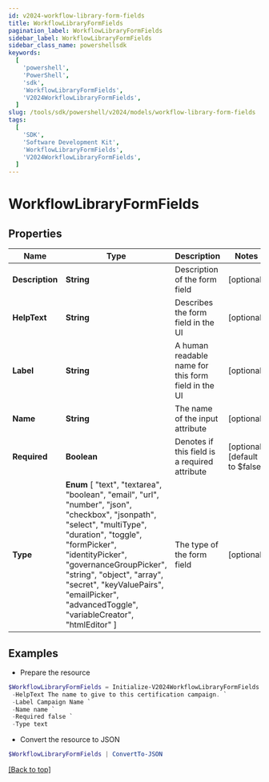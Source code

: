 ```yaml
---
id: v2024-workflow-library-form-fields
title: WorkflowLibraryFormFields
pagination_label: WorkflowLibraryFormFields
sidebar_label: WorkflowLibraryFormFields
sidebar_class_name: powershellsdk
keywords:
  [
    'powershell',
    'PowerShell',
    'sdk',
    'WorkflowLibraryFormFields',
    'V2024WorkflowLibraryFormFields',
  ]
slug: /tools/sdk/powershell/v2024/models/workflow-library-form-fields
tags:
  [
    'SDK',
    'Software Development Kit',
    'WorkflowLibraryFormFields',
    'V2024WorkflowLibraryFormFields',
  ]
---
```


# WorkflowLibraryFormFields

## Properties

| Name | Type | Description | Notes |
| --- | --- | --- | --- |
| **Description** | **String** | Description of the form field | [optional] |
| **HelpText** | **String** | Describes the form field in the UI | [optional] |
| **Label** | **String** | A human readable name for this form field in the UI | [optional] |
| **Name** | **String** | The name of the input attribute | [optional] |
| **Required** | **Boolean** | Denotes if this field is a required attribute | [optional] [default to $false] |
| **Type** | **Enum** [ "text", "textarea", "boolean", "email", "url", "number", "json", "checkbox", "jsonpath", "select", "multiType", "duration", "toggle", "formPicker", "identityPicker", "governanceGroupPicker", "string", "object", "array", "secret", "keyValuePairs", "emailPicker", "advancedToggle", "variableCreator", "htmlEditor" ] | The type of the form field | [optional] |

## Examples

- Prepare the resource

```powershell
$WorkflowLibraryFormFields = Initialize-V2024WorkflowLibraryFormFields  -Description First value to compare `
 -HelpText The name to give to this certification campaign. `
 -Label Campaign Name `
 -Name name `
 -Required false `
 -Type text
```

- Convert the resource to JSON

```powershell
$WorkflowLibraryFormFields | ConvertTo-JSON
```

[[Back to top]](#)
